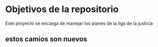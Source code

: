 # Objetivos de la repositorio

Este proyecto se encarga de manejar los planes de la liga de la justicia

## estos camios son nuevos